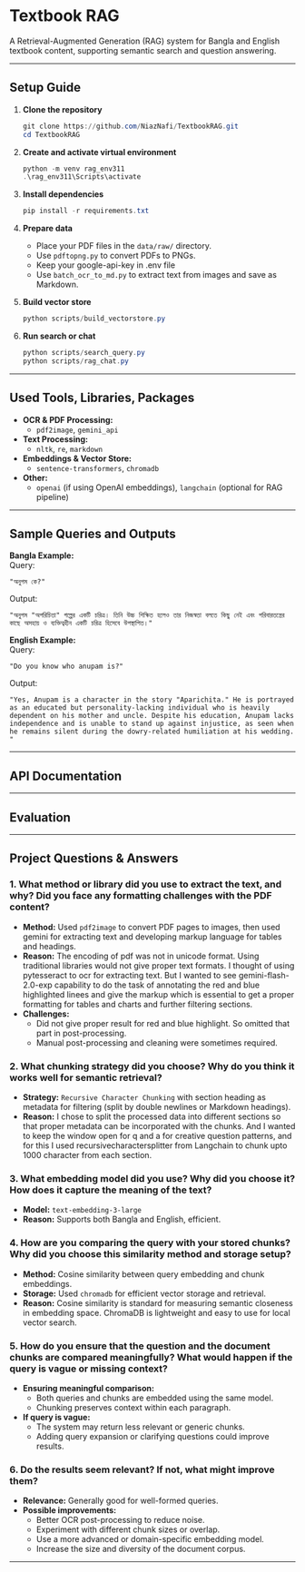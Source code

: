 # Textbook RAG

A Retrieval-Augmented Generation (RAG) system for Bangla and English textbook content, supporting semantic search and question answering.

---

## Setup Guide

1. **Clone the repository**

   ```powershell
   git clone https://github.com/NiazNafi/TextbookRAG.git
   cd TextbookRAG
   ```

2. **Create and activate virtual environment**

   ```powershell
   python -m venv rag_env311
   .\rag_env311\Scripts\activate
   ```

3. **Install dependencies**

   ```powershell
   pip install -r requirements.txt
   ```

4. **Prepare data**

   - Place your PDF files in the `data/raw/` directory.
   - Use `pdftopng.py` to convert PDFs to PNGs.
   - Keep your google-api-key in .env file
   - Use `batch_ocr_to_md.py` to extract text from images and save as Markdown.

5. **Build vector store**

   ```powershell
   python scripts/build_vectorstore.py
   ```

6. **Run search or chat**
   ```powershell
   python scripts/search_query.py
   python scripts/rag_chat.py
   ```

---

## Used Tools, Libraries, Packages

- **OCR & PDF Processing:**
  - `pdf2image`, `gemini_api`
- **Text Processing:**
  - `nltk`, `re`, `markdown`
- **Embeddings & Vector Store:**
  - `sentence-transformers`, `chromadb`
- **Other:**
  - `openai` (if using OpenAI embeddings), `langchain` (optional for RAG pipeline)

---

## Sample Queries and Outputs

**Bangla Example:**  
Query:

```
"অনুপম কে?"
```

Output:

```
"অনুপম "অপরিচিতা" গল্পের একটি চরিত্র। তিনি উচ্চ শিক্ষিত হলেও তার নিজস্বতা বলতে কিছু নেই এবং পরিবারতন্ত্রের কাছে অসহায় ও ব্যক্তিত্বহীন একটি চরিত্র হিসেবে উপস্থাপিত।"
```

**English Example:**  
Query:

```
"Do you know who anupam is?"
```

Output:

```
"Yes, Anupam is a character in the story "Aparichita." He is portrayed as an educated but personality-lacking individual who is heavily dependent on his mother and uncle. Despite his education, Anupam lacks independence and is unable to stand up against injustice, as seen when he remains silent during the dowry-related humiliation at his wedding. "
```

---

## API Documentation

<!-- 
- `POST /query`
  - **Input:** `{ "query": "Your question here" }`
  - **Output:** `{ "answer": "Relevant answer from textbook" }` -->

---

## Evaluation
<!-- 
- **Metrics:** Precision, Recall, F1-score, MRR
- **Method:** Manual annotation of retrieved answers vs. ground truth -->

---

## Project Questions & Answers

### 1. What method or library did you use to extract the text, and why? Did you face any formatting challenges with the PDF content?

- **Method:** Used `pdf2image` to convert PDF pages to images, then used gemini for extracting text and developing markup language for tables and headings.
- **Reason:** The encoding of pdf was not in unicode format. Using traditional libraries would not give proper text formats. I thought of using  pytesseract to ocr for extracting text. But I wanted to see gemini-flash-2.0-exp capability to do the task of annotating the red and blue highlighted linees and give the markup which is essential to get a proper formatting for tables and charts and further filtering sections.
- **Challenges:**
  - Did not give proper result for red and blue highlight. So omitted that part in post-processing.
  - Manual post-processing and cleaning were sometimes required.

### 2. What chunking strategy did you choose? Why do you think it works well for semantic retrieval?

- **Strategy:** `Recursive Character Chunking` with section heading as metadata for filtering (split by double newlines or Markdown headings).
- **Reason:** I chose to split the processed data into different sections so that proper metadata can be incorporated with the chunks. And I wanted to keep the window open for q and a for creative question patterns, and for this I used recursivecharactersplitter from Langchain to chunk upto 1000 character from each section.

### 3. What embedding model did you use? Why did you choose it? How does it capture the meaning of the text?

- **Model:** `text-embedding-3-large`
- **Reason:** Supports both Bangla and English, efficient.

### 4. How are you comparing the query with your stored chunks? Why did you choose this similarity method and storage setup?

- **Method:** Cosine similarity between query embedding and chunk embeddings.
- **Storage:** Used `chromadb` for efficient vector storage and retrieval.
- **Reason:** Cosine similarity is standard for measuring semantic closeness in embedding space. ChromaDB is lightweight and easy to use for local vector search.

### 5. How do you ensure that the question and the document chunks are compared meaningfully? What would happen if the query is vague or missing context?

- **Ensuring meaningful comparison:**
  - Both queries and chunks are embedded using the same model.
  - Chunking preserves context within each paragraph.
- **If query is vague:**
  - The system may return less relevant or generic chunks.
  - Adding query expansion or clarifying questions could improve results.

### 6. Do the results seem relevant? If not, what might improve them?

- **Relevance:** Generally good for well-formed queries.
- **Possible improvements:**
  - Better OCR post-processing to reduce noise.
  - Experiment with different chunk sizes or overlap.
  - Use a more advanced or domain-specific embedding model.
  - Increase the size and diversity of the document corpus.

---
